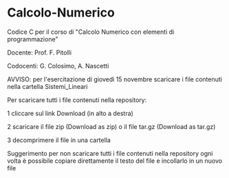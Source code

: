 Calcolo-Numerico
================

Codice C per il corso di "Calcolo Numerico con elementi di programmazione" 

Docente: Prof. F. Pitolli

Codocenti: G. Colosimo, A. Nascetti

AVVISO: per l'esercitazione di giovedì 15 novembre scaricare i file contenuti nella cartella Sistemi_Lineari

Per scaricare tutti i file contenuti nella repository:

1 cliccare sul link Download (in alto a destra) 

2 scaricare il file zip (Download as zip) o il file tar.gz (Download as tar.gz)

3 decomprimere il file in una cartella

Suggerimento 
per non scaricare tutti i file contenuti nella repository ogni volta 
è possibile copiare direttamente il testo del file e incollarlo in un nuovo file 